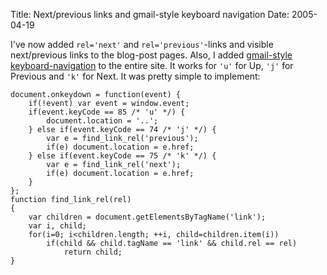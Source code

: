 Title: Next/previous links and gmail-style keyboard navigation
Date: 2005-04-19

I've now added `rel='next'` and `rel='previous'`-links and visible
next/previous links to the blog-post pages. Also, I added <a
href='http://gmail.google.com/support/bin/answer.py?answer=6594'
title='Gmail help - Keyboard shortcuts'>gmail-style
keyboard-navigation</a> to the entire site. It works for `'u'` for Up,
`'j'` for Previous and `'k'` for Next. It was pretty simple to implement:

    document.onkeydown = function(event) {
        if(!event) var event = window.event;
        if(event.keyCode == 85 /* 'u' */) {
            document.location = '..';
        } else if(event.keyCode == 74 /* 'j' */) {
            var e = find_link_rel('previous');
            if(e) document.location = e.href;
        } else if(event.keyCode == 75 /* 'k' */) {
            var e = find_link_rel('next');
            if(e) document.location = e.href;
        }
    };
    function find_link_rel(rel)
    {
        var children = document.getElementsByTagName('link');
        var i, child;
        for(i=0; i<children.length; ++i, child=children.item(i))
            if(child && child.tagName == 'link' && child.rel == rel)
                return child;
    }